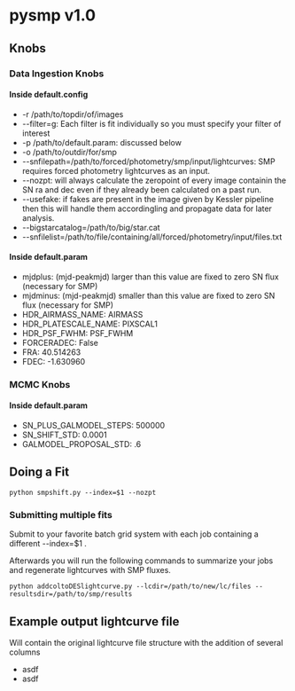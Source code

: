 # pysmp v1.0

## Knobs

### Data Ingestion Knobs
#### Inside default.config
* -r /path/to/topdir/of/images
* --filter=g: Each filter is fit individually so you must specify your filter of interest
* -p /path/to/default.param: discussed below
* -o /path/to/outdir/for/smp
* --snfilepath=/path/to/forced/photometry/smp/input/lightcurves: SMP requires forced photometry lightcurves as an input.
* --nozpt: will always calculate the zeropoint of every image containin the SN ra and dec even if they already been calculated on a past run.
* --usefake: if fakes are present in the image given by Kessler pipeline then this will handle them accordingling and propagate data for later analysis.
* --bigstarcatalog=/path/to/big/star.cat
* --snfilelist=/path/to/file/containing/all/forced/photometry/input/files.txt
#### Inside default.param
* mjdplus: (mjd-peakmjd) larger than this value are fixed to zero SN flux (necessary for SMP)
* mjdminus: (mjd-peakmjd) smaller than this value are fixed to zero SN flux (necessary for SMP)
* HDR_AIRMASS_NAME: AIRMASS
* HDR_PLATESCALE_NAME: PIXSCAL1
* HDR_PSF_FWHM: PSF_FWHM
* FORCERADEC: False
* FRA: 40.514263
* FDEC: -1.630960
### MCMC Knobs
#### Inside default.param
* SN_PLUS_GALMODEL_STEPS: 500000
* SN_SHIFT_STD: 0.0001
* GALMODEL_PROPOSAL_STD: .6


## Doing a Fit

```
python smpshift.py --index=$1 --nozpt
```

### Submitting multiple fits

Submit to your favorite batch grid system with each job containing a different --index=$1 .


Afterwards you will run the following commands to summarize your jobs and regenerate lightcurves with SMP fluxes.

```
python addcoltoDESlightcurve.py --lcdir=/path/to/new/lc/files --resultsdir=/path/to/smp/results
```

## Example output lightcurve file

Will contain the original lightcurve file structure with the addition of several columns

* asdf
* asdf
